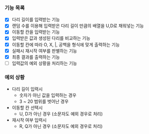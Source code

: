 ### 기능 목록

- [x] 다리 길이를 입력받는 기능
- [x] 랜덤 수를 이용해 입력받은 다리 길이 만큼의 배열을 U,D로 채워넣는 기능
- [x] 이동할 칸을 입력받는 기능
- [x] 입력받은 값과 생성된 다리를 비교하는 기능
- [x] 이동할 칸에 따라 O, X, |, 공백을 형식에 맞게 출력하는 기능
- [x] 실패시 재시작 여부를 판별하는 기능
- [x] 최종 결과를 출력하는 기능
- [ ] 입력값의 예외 상황을 처리하는 기능

### 예외 상황

- 다리 길이 입력시
  - 숫자가 아닌 값을 입력하는 경우
  - 3 ~ 20 범위를 벗어난 경우
- 이동할 칸 선택시
  - U, D가 아닌 경우 (소문자도 예외 경우로 처리)
- 재시작 여부 입력시
  - R, Q가 아닌 경우 (소문자도 예외 경우로 처리)
